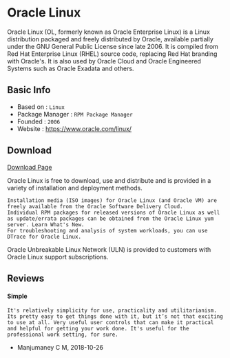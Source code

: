 # Oracle Linux

Oracle Linux (OL, formerly known as Oracle Enterprise Linux) is a Linux distribution packaged and freely distributed by Oracle, available partially under the GNU General Public License since late 2006. It is compiled from Red Hat Enterprise Linux (RHEL) source code, replacing Red Hat branding with Oracle's. It is also used by Oracle Cloud and Oracle Engineered Systems such as Oracle Exadata and others. 

## Basic Info

* Based on : `Linux`
* Package Manager : `RPM Package Manager`
* Founded : `2006`
* Website : https://www.oracle.com/linux/

## Download

[Download Page](https://www.oracle.com/technetwork/server-storage/linux/downloads/default-150441.html)

Oracle Linux is free to download, use and distribute and is provided in a variety of installation and deployment methods.

    Installation media (ISO images) for Oracle Linux (and Oracle VM) are freely available from the Oracle Software Delivery Cloud.
    Individual RPM packages for released versions of Oracle Linux as well as update/errata packages can be obtained from the Oracle Linux yum server. Learn What's New.
    For troubleshooting and analysis of system workloads, you can use DTrace for Oracle Linux.

Oracle Unbreakable Linux Network (ULN) is provided to customers with Oracle Linux support subscriptions.


## Reviews

#### Simple

```
It's relatively simplicity for use, practicality and utilitarianism. Its pretty easy to get things done with it, but it’s not that exciting to use at all. Very useful user controls that can make it practical and helpful for getting your work done. It's useful for the professional work setting, for sure. 
```
- Manjumaney C M, 2018-10-26


